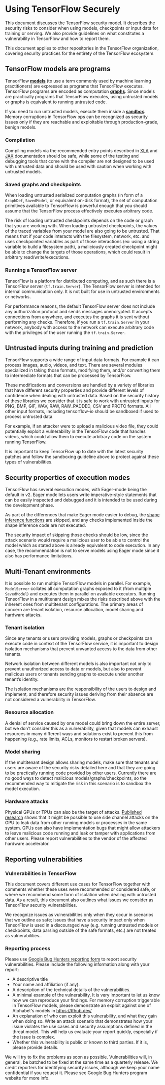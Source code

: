 # Using TensorFlow Securely

This document discusses the TensorFlow security model. It describes the security
risks to consider when using models, checkpoints or input data for training or
serving. We also provide guidelines on what constitutes a vulnerability in
TensorFlow and how to report them.

This document applies to other repositories in the TensorFlow organization,
covering security practices for the entirety of the TensorFlow ecosystem.

## TensorFlow models are programs

TensorFlow
[**models**](https://developers.google.com/machine-learning/glossary/#model) (to
use a term commonly used by machine learning practitioners) are expressed as
programs that TensorFlow executes. TensorFlow programs are encoded as
computation
[**graphs**](https://developers.google.com/machine-learning/glossary/#graph).
Since models are practically programs that TensorFlow executes, using untrusted
models or graphs is equivalent to running untrusted code.

If you need to run untrusted models, execute them inside a
[**sandbox**](https://developers.google.com/code-sandboxing). Memory corruptions
in TensorFlow ops can be recognized as security issues only if they are
reachable and exploitable through production-grade, benign models.

### Compilation

Compiling models via the recommended entry points described in
[XLA](https://www.tensorflow.org/xla) and
[JAX](https://jax.readthedocs.io/en/latest/jax-101/02-jitting.html)
documentation should be safe, while some of the testing and debugging tools that
come with the compiler are not designed to be used with untrusted data and
should be used with caution when working with untrusted models.

### Saved graphs and checkpoints

When loading untrusted serialized computation graphs (in form of a `GraphDef`,
`SavedModel`, or equivalent on-disk format), the set of computation primitives
available to TensorFlow is powerful enough that you should assume that the
TensorFlow process effectively executes arbitrary code.

The risk of loading untrusted checkpoints depends on the code or graph that you
are working with. When loading untrusted checkpoints, the values of the traced
variables from your model are also going to be untrusted. That means that if
your code interacts with the filesystem, network, etc. and uses checkpointed
variables as part of those interactions (ex: using a string variable to build a
filesystem path), a maliciously created checkpoint might be able to change the
targets of those operations, which could result in arbitrary
read/write/executions.

### Running a TensorFlow server


TensorFlow is a platform for distributed computing, and as such there is a
TensorFlow server (`tf.train.Server`). The TensorFlow server is intended for
internal communication only. It is not built for use in untrusted environments
or networks.

For performance reasons, the default TensorFlow server does not include any
authorization protocol and sends messages unencrypted. It accepts connections
from anywhere, and executes the graphs it is sent without performing any checks.
Therefore, if you run a `tf.train.Server` in your network, anybody with access
to the network can execute arbitrary code with the privileges of the user
running the `tf.train.Server`.

## Untrusted inputs during training and prediction

TensorFlow supports a wide range of input data formats. For example it can
process images, audio, videos, and text. There are several modules specialized
in taking those formats, modifying them, and/or converting them to intermediate
formats that can be processed by TensorFlow.

These modifications and conversions are handled by a variety of libraries that
have different security properties and provide different levels of confidence
when dealing with untrusted data. Based on the security history of these
libraries we consider that it is safe to work with untrusted inputs for PNG,
BMP, GIF, WAV, RAW, RAW\_PADDED, CSV and PROTO formats. All other input formats,
including tensorflow-io should be sandboxed if used to process untrusted data.

For example, if an attacker were to upload a malicious video file, they could
potentially exploit a vulnerability in the TensorFlow code that handles videos,
which could allow them to execute arbitrary code on the system running
TensorFlow.

It is important to keep TensorFlow up to date with the latest security patches
and follow the sandboxing guideline above to protect against these types of
vulnerabilities.

## Security properties of execution modes

TensorFlow has several execution modes, with Eager-mode being the default in v2.
Eager mode lets users write imperative-style statements that can be easily
inspected and debugged and it is intended to be used during the development
phase.

As part of the differences that make Eager mode easier to debug, the [shape
inference
functions](https://www.tensorflow.org/guide/create_op#define_the_op_interface)
are skipped, and any checks implemented inside the shape inference code are not
executed.

The security impact of skipping those checks should be low, since the attack
scenario would require a malicious user to be able to control the model which as
stated above is already equivalent to code execution. In any case, the
recommendation is not to serve models using Eager mode since it also has
performance limitations.

## Multi-Tenant environments

It is possible to run multiple TensorFlow models in parallel. For example,
`ModelServer` collates all computation graphs exposed to it (from multiple
`SavedModel`) and executes them in parallel on available executors. Running
TensorFlow in a multitenant design mixes the risks described above with the
inherent ones from multitenant configurations. The primary areas of concern are
tenant isolation, resource allocation, model sharing and hardware attacks.

### Tenant isolation

Since any tenants or users providing models, graphs or checkpoints can execute
code in context of the TensorFlow service, it is important to design isolation
mechanisms that prevent unwanted access to the data from other tenants.

Network isolation between different models is also important not only to prevent
unauthorized access to data or models, but also to prevent malicious users or
tenants sending graphs to execute under another tenant’s identity.

The isolation mechanisms are the responsibility of the users to design and
implement, and therefore security issues deriving from their absence are not
considered a vulnerability in TensorFlow.

### Resource allocation

A denial of service caused by one model could bring down the entire server, but
we don't consider this as a vulnerability, given that models can exhaust
resources in many different ways and solutions exist to prevent this from
happening (e.g., rate limits, ACLs, monitors to restart broken servers).

### Model sharing

If the multitenant design allows sharing models, make sure that tenants and
users are aware of the security risks detailed here and that they are going to
be practically running code provided by other users. Currently there are no good
ways to detect malicious models/graphs/checkpoints, so the recommended way to
mitigate the risk in this scenario is to sandbox the model execution.

### Hardware attacks

Physical GPUs or TPUs can also be the target of attacks. [Published
research](https://scholar.google.com/scholar?q=gpu+side+channel) shows that it
might be possible to use side channel attacks on the GPU to leak data from other
running models or processes in the same system. GPUs can also have
implementation bugs that might allow attackers to leave malicious code running
and leak or tamper with applications from other users. Please report
vulnerabilities to the vendor of the affected hardware accelerator.

## Reporting vulnerabilities

### Vulnerabilities in TensorFlow

This document covers different use cases for TensorFlow together with comments
whether these uses were recommended or considered safe, or where we recommend
some form of isolation when dealing with untrusted data. As a result, this
document also outlines what issues we consider as TensorFlow security
vulnerabilities.

We recognize issues as vulnerabilities only when they occur in scenarios that we
outline as safe; issues that have a security impact only when TensorFlow is used
in a discouraged way (e.g. running untrusted models or checkpoints, data parsing
outside of the safe formats, etc.) are not treated as vulnerabilities..

### Reporting process

Please use [Google Bug Hunters reporting form](https://g.co/vulnz) to report
security vulnerabilities. Please include the following information along with
your report:

  - A descriptive title
  - Your name and affiliation (if any).
  - A description of the technical details of the vulnerabilities.
  - A minimal example of the vulnerability. It is very important to let us know
    how we can reproduce your findings. For memory corruption triggerable in
    TensorFlow models, please demonstrate an exploit against one of Alphabet's
    models in <https://tfhub.dev/>
  - An explanation of who can exploit this vulnerability, and what they gain
    when doing so. Write an attack scenario that demonstrates how your issue
    violates the use cases and security assumptions defined in the threat model.
    This will help us evaluate your report quickly, especially if the issue is
    complex.
  - Whether this vulnerability is public or known to third parties. If it is,
    please provide details.

We will try to fix the problems as soon as possible. Vulnerabilities will, in
general, be batched to be fixed at the same time as a quarterly release. We
credit reporters for identifying security issues, although we keep your name
confidential if you request it. Please see Google Bug Hunters program website
for more info.
